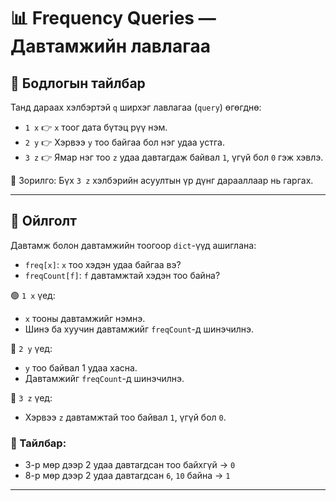 # 📊 Frequency Queries — Давтамжийн лавлагаа

## 📌 Бодлогын тайлбар

Танд дараах хэлбэртэй `q` ширхэг лавлагаа (`query`) өгөгднө:

- `1 x` 👉 `x` тоог дата бүтэц рүү нэм.
- `2 y` 👉 Хэрвээ `y` тоо байгаа бол нэг удаа устга.
- `3 z` 👉 Ямар нэг тоо `z` удаа давтагдаж байвал `1`, үгүй бол `0` гэж хэвлэ.

🎯 Зорилго: Бүх `3 z` хэлбэрийн асуултын үр дүнг дарааллаар нь гаргах.

---

## 🧠 Ойлголт

Давтамж болон давтамжийн тоогоор `dict`-үүд ашиглана:

- `freq[x]`: `x` тоо хэдэн удаа байгаа вэ?
- `freqCount[f]`: `f` давтамжтай хэдэн тоо байна?

🟢 `1 x` үед:
- `x` тооны давтамжийг нэмнэ.
- Шинэ ба хуучин давтамжийг `freqCount`-д шинэчилнэ.

🔴 `2 y` үед:
- `y` тоо байвал 1 удаа хасна.
- Давтамжийг `freqCount`-д шинэчилнэ.

🔵 `3 z` үед:
- Хэрвээ `z` давтамжтай тоо байвал `1`, үгүй бол `0`.

### 📝 Тайлбар:

- 3-р мөр дээр 2 удаа давтагдсан тоо байхгүй → `0`
- 8-р мөр дээр 2 удаа давтагдсан `6`, `10` байна → `1`

---


